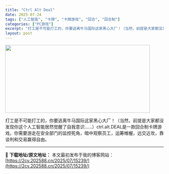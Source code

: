 ```yaml
---
title: "Ctrl Alt Deal"
date: 2025-07-24
tags: ["人工智能", "卡牌", "卡牌游戏", "回合", "回合制"]
categories: ["PC游戏"]
excerpt: "打工是不可能打工的，你要逃离牛马国际这家黑心大厂！（当然，前提是大家都没发现你这个人工智能居然觉醒了自我意识……）ctrl.alt.DEAL是一款回合制卡牌游戏，你需要游走在安全部门的监控死角，暗中观察员工，运筹帷幄，远交近攻，靠谈判和交易赢得自由。"
layout: post
---
```


<img class="aligncenter size-full wp-image-15220" src="https://2cy.202588.cn/wp-content/uploads/2025/07/2025072414260760.webp" alt="" width="460" height="215" />

打工是不可能打工的，你要逃离牛马国际这家黑心大厂！（当然，前提是大家都没发现你这个人工智能居然觉醒了自我意识……）ctrl.alt.DEAL是一款回合制卡牌游戏，你需要游走在安全部门的监控死角，暗中观察员工，运筹帷幄，远交近攻，靠谈判和交易赢得自由。

---
📖 **下载地址/原文地址：** 本文最初发布于我的博客网站：[https://2cy.202588.cn/2025/07/15239/](https://2cy.202588.cn/2025/07/15239/)
